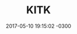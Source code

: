 ---
layout: drawing
title:  "KITK"
date:   2017-05-10 19:15:02 -0300
slug: kitk
material: rapidograph, marcadores y acuarela sobre papel canson
dimensiones: 29,7x42 cms.
format: jpg
categories:
 - drawing

---